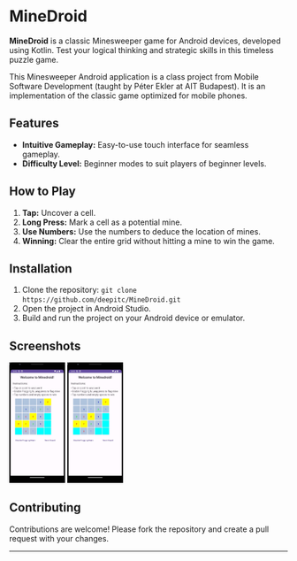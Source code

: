 # MineDroid

**MineDroid** is a classic Minesweeper game for Android devices, developed using Kotlin. Test your logical thinking and strategic skills in this timeless puzzle game.

This Minesweeper Android application is a class project from Mobile Software Development (taught by Péter Ekler at AIT Budapest). It is an implementation of the classic game optimized for mobile phones.

## Features

- **Intuitive Gameplay:** Easy-to-use touch interface for seamless gameplay.
- **Difficulty Level:** Beginner modes to suit players of beginner levels.

## How to Play

1. **Tap:** Uncover a cell.
2. **Long Press:** Mark a cell as a potential mine.
3. **Use Numbers:** Use the numbers to deduce the location of mines.
4. **Winning:** Clear the entire grid without hitting a mine to win the game.

## Installation

1. Clone the repository: `git clone https://github.com/deepitc/MineDroid.git`
2. Open the project in Android Studio.
3. Build and run the project on your Android device or emulator.

## Screenshots

<img src="gameplay.jpeg" alt="Screenshot 1" width="20%" height="20%" />


<img src="gameplay.jpeg" alt="Screenshot 2" width="20%" height="20%" />

## Contributing

Contributions are welcome! Please fork the repository and create a pull request with your changes.

---

